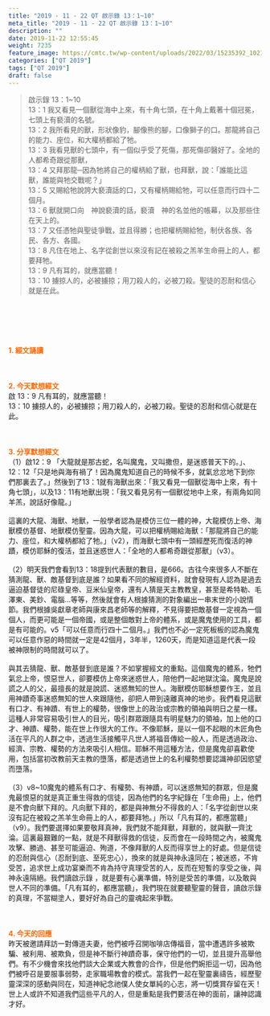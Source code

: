 ```yaml
---
title: "2019 - 11 - 22 QT 啟示錄 13：1~10"
meta_title: "2019 - 11 - 22 QT 啟示錄 13：1~10"
description: ""
date: 2019-11-22 12:55:45
weight: 7235
feature_image: https://cmtc.tw/wp-content/uploads/2022/03/15235392_10211799862337740_180693556567566654_o-1.webp
categories: ["QT 2019"]
tags: ["QT 2019"]
draft: false
---
```


<blockquote>啟示錄 13：1~10<br />
13：1 我又看見一個獸從海中上來，有十角七頭，在十角上戴著十個冠冕，七頭上有褻瀆的名號。<br />
13：2 我所看見的獸，形狀像豹，腳像熊的腳，口像獅子的口。那龍將自己的能力、座位，和大權柄都給了牠。<br />
13：3 我看見獸的七頭中，有一個似乎受了死傷，那死傷卻醫好了。全地的人都希奇跟從那獸，<br />
13：4 又拜那龍─因為牠將自己的權柄給了獸，也拜獸，說：「誰能比這獸，誰能與牠交戰呢？」<br />
13：5 又賜給牠說誇大褻瀆話的口，又有權柄賜給牠，可以任意而行四十二個月。<br />
13：6 獸就開口向　神說褻瀆的話，褻瀆　神的名並他的帳幕，以及那些住在天上的。<br />
13：7 又任憑牠與聖徒爭戰，並且得勝；也把權柄賜給牠，制伏各族、各民、各方、各國。<br />
13：8 凡住在地上、名字從創世以來沒有記在被殺之羔羊生命冊上的人，都要拜牠。<br />
13：9 凡有耳的，就應當聽！<br />
13：10 擄掠人的，必被擄掠；用刀殺人的，必被刀殺。聖徒的忍耐和信心就是在此。</blockquote><br />
&nbsp;<br />
<br />
&nbsp;<br />
<br />
<span style="color: #ff6600;"><strong>1. </strong><strong>經文誦讀</strong></span><br />
<br />
<span style="color: #ff6600;"><strong> </strong></span><br />
<br />
<span style="color: #ff6600;"><strong>2. 今天默想</strong><strong>經文<br />
</strong></span>啟 13：9 凡有耳的，就應當聽！<br />
13：10 擄掠人的，必被擄掠；用刀殺人的，必被刀殺。聖徒的忍耐和信心就是在此。<br />
<br />
&nbsp;<br />
<br />
<span style="color: #ff6600;"><strong>3. 分享默想經文<br />
</strong></span>（1）啟12：9 「大龍就是那古蛇，名叫魔鬼，又叫撒但，是迷惑普天下的。」、12：12「只是地與海有禍了！因為魔鬼知道自己的時候不多，就氣忿忿地下到你們那裏去了。」然後到了13：1就有海獸出來：「我又看見一個獸從海中上來，有十角七頭」，以及13：11有地獸出現：「我又看見另有一個獸從地中上來，有兩角如同羊羔，說話好像龍。」<br />
<br />
這裏的大龍、海獸、地獸，一般學者認為是模仿三位一體的神，大龍模仿上帝、海獸模仿基督、地獸模仿聖靈。因為大龍，可以把權柄賜給海獸：「那龍將自己的能力、座位，和大權柄都給了牠。」（v2），而海獸七頭中有一頭經歷死而復活的神蹟，模仿耶穌的復活，並且迷惑世人：「全地的人都希奇跟從那獸」（v3）。<br />
<br />
（2）明天我們會看到13：18提到代表獸的數目，是666。古往今來很多人不斷在猜測龍、獸、敵基督到底是誰？如果看不同的解經資料，就會發現有人認為是過去逼迫基督徒的尼碌皇帝、豆米仙皇帝，還有人猜是天主教教皇，甚至是希特勒、毛澤東、美鈔、電腦…等等，然後就會有人根據猜測的對象編出一串末世的小說情節。我們根據吳獻章老師與康來昌老師等的解釋，不見得要把敵基督一定視為一個個人，而更可能是一個帝國，或是整個敵對上帝的體系，或是魔鬼使用的工具，都是有可能的。v5「可以任意而行四十二個月。」我們也不必一定死板板的認為魔鬼可以任意作惡的時間就一定是42個月，3年半，1260天，而是知道這是代表一段被神限制的時間就可以了。<br />
<br />
與其去猜龍、獸、敵基督到底是誰？不如掌握經文的重點。這個魔鬼的體系，牠們氣忿上帝，恨惡世人，卻要模仿上帝來迷惑世人，陪他們一起地獄沈淪。魔鬼是說謊之人的父，最擅長的就是說謊、迷惑無知的世人。海獸模仿耶穌想要作王，並且用神蹟奇事迷惑無知的世人來跟隨他，卻把人帶到遠離真神的地步。我們看見這獸有口才、有神蹟、有世上的權勢，很像世上的政治或宗教的領袖與明日之星一樣。這種人非常容易吸引世人的目光，吸引群眾跟隨具有明星魅力的領袖，加上他的口才、神蹟、權勢，能在世上作很大的工作。不像耶穌，是以一個不起眼的木匠角色活在平凡的人群之中，透過生活接觸平凡世人將福音傳給一般人，而是透過政治、經濟、宗教、權勢的方法來吸引人相信。耶穌不用這種方法，但是魔鬼卻喜歡使用，包括當初改教前天主教的墮落，都是透過世上的名利權勢想要認識神卻因慾望而墮落。<br />
<br />
（3）v8~10魔鬼的體系有口才、有權勢、有神蹟，可以迷惑無知的群眾，但是魔鬼最恨惡的就是真正重生得救的信徒，因為他們的名字紀錄在「生命冊」上，他們是不會向獸下拜的。凡向獸下拜的，都是與神無分不得救的人：「名字從創世以來沒有記在被殺之羔羊生命冊上的人，都要拜牠。」所以「凡有耳的，都應當聽」（v9）。我們要選擇如果要敬拜真神，我們就不能拜獸，拜獸的，就與獸一齊沈淪。這裏最艱難的一點，就是不拜獸得救的信徒，反而會在一段時間之內，被魔鬼攻擊、勝過、甚至可能逼迫、殉道，不像拜獸的人反而得享世上的好處。但是信徒的忍耐與信心（忍耐到底、至死忠心），換來的就是與神永遠同在；被迷惑，不肯受苦，追求世上成功宴樂而不肯為持守真理受苦的人，反而在短暫的享受之後，與神永遠隔絕。我們讀啟示錄 ，就是要有心裏準備，特別是受苦的準備，以及敢與世人不同的準備。「凡有耳的，都應當聽」，我們現在就要聽聖靈的聲音，讀啟示錄 的真理，不當糊塗人，要好好為自己的靈魂起來爭戰。<br />
<br />
<span style="color: #ff6600;"><strong> </strong></span><br />
<br />
<span style="color: #ff6600;"><strong>4. 今天的回應<br />
</strong></span>昨天被邀請拜訪一對傳道夫妻，他們被呼召開咖啡店傳福音，當中遭遇許多被欺騙、被利用、被欺負，但是神不斷行神蹟奇事，保守他們的一切，並且提升高舉他們。有不少機會來找他們談大企業或大教會的合作，但是他們婉拒這一切，因為他們被呼召是要服事弱勢，走家職場教會的模式。當我們一起在聖靈裏禱告，經歷聖靈深深的感動與同在，知道神紀念祂僕人使女單純的心志，將一切獎賞存留在天！世上人或許不知道我們這些平凡的人，但是重點是我們要活在神的面前，讓神認識才好。<br />
<br />
&nbsp;
        